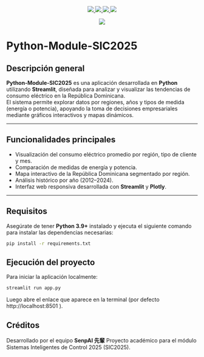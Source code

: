 <p align="center">
  <a href="https://skillicons.dev">
    <img src="https://img.shields.io/badge/License-MIT-green"/>
    <img src="https://img.shields.io/badge/Python-3.7%2B-blue?logo=python&logoColor=white&color=blue" />
    <img src="https://img.shields.io/github/contributors/MrDeybby/Python-Module-SIC2025"/>
    <img src="https://img.shields.io/github/last-commit/MrDeybby/Python-Module-SIC2025"/>
  </a>
</p>
<p align="center">
  <a href="https://skillicons.dev">
    <img src="https://skillicons.dev/icons?i=github,py,vscode" />
  </a>
</p>

# Python-Module-SIC2025

## Descripción general

**Python-Module-SIC2025** es una aplicación desarrollada en **Python** utilizando **Streamlit**, diseñada para analizar y visualizar las tendencias de consumo eléctrico en la República Dominicana.  
El sistema permite explorar datos por regiones, años y tipos de medida (energía o potencia), apoyando la toma de decisiones empresariales mediante gráficos interactivos y mapas dinámicos.

---

## Funcionalidades principales

- Visualización del consumo eléctrico promedio por región, tipo de cliente y mes.
- Comparación de medidas de energía y potencia.
- Mapa interactivo de la República Dominicana segmentado por región.
- Análisis histórico por año (2012–2024).
- Interfaz web responsiva desarrollada con **Streamlit** y **Plotly**.

---

## Requisitos

Asegúrate de tener **Python 3.9+** instalado y ejecuta el siguiente comando para instalar las dependencias necesarias:

```bash
pip install -r requirements.txt
```

## Ejecución del proyecto

Para iniciar la aplicación localmente:

```bash
streamlit run app.py
```

Luego abre el enlace que aparece en la terminal (por defecto http://localhost:8501
).

## Créditos

Desarrollado por el equipo **SenpAI 先輩**
Proyecto académico para el módulo Sistemas Inteligentes de Control 2025 (SIC2025).


